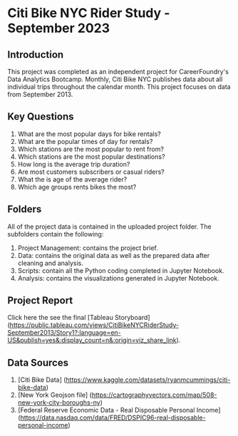 # Citi Bike NYC Rider Study - September 2023
## Introduction
This project was completed as an independent project for CareerFoundry's Data Analytics Bootcamp. Monthly, Citi Bike NYC publishes data about all individual trips throughout the calendar month. This project focuses on data from September 2013. 
## Key Questions
1. What are the most popular days for bike rentals?
2. What are the popular times of day for rentals?
3. Which stations are the most popular to rent from?
4. Which stations are the most popular destinations?
5. How long is the average trip duration?
6. Are most customers subscribers or casual riders?
7. What the is age of the average rider?
8. Which age groups rents bikes the most?
## Folders
All of the project data is contained in the uploaded project folder. The subfolders contain the following:
1. Project Management: contains the project brief.
2. Data: contains the original data as well as the prepared data after cleaning and analysis.
3. Scripts: contain all the Python coding completed in Jupyter Notebook.
4. Analysis: contains the visualizations generated in Jupyter Notebook.
## Project Report
Click here the see the final [Tableau Storyboard] (https://public.tableau.com/views/CitiBikeNYCRiderStudy-September2013/Story1?:language=en-US&publish=yes&:display_count=n&:origin=viz_share_link).
## Data Sources
1. [Citi Bike Data] (https://www.kaggle.com/datasets/ryanmcummings/citi-bike-data)
2. [New York Geojson file] (https://cartographyvectors.com/map/508-new-york-city-boroughs-ny)
3. [Federal Reserve Economic Data - Real Disposable Personal Income] (https://data.nasdaq.com/data/FRED/DSPIC96-real-disposable-personal-income)
